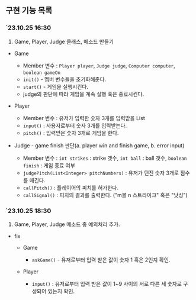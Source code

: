 ## 구현 기능 목록

### `23.10.25 16:30

1. Game, Player, Judge 클래스, 메소드 만들기

- Game
    - Member 변수 : `Player player`, `Judge judge`, `Computer computer`, `boolean gameOn`
    - `init()` - 멤버 변수들을 초기화해준다.
    - `start()` - 게임을 실행시킨다.
    - judge의 판단에 따라 게임을 계속 실행 혹은 종료시킨다.

- Player
    - Member 변수 : 유저가 입력한 숫자 3개를 입력받을 List<Integer>
    - `input()` : 사용자로부터 숫자 3개를 입력받는다.
    - `pitch()` : 입력맏은 숫자 3개로 게임을 한다.


- Judge - game finish 판단(a. player win and finish game, b. error input)
    - Member 변수 : `int strikes` :  strike 갯수, `int ball` : ball 갯수, `boolean finish` : 게임 종료 여부
    - `judgePitch(List<Integer> pitchNumbers)` : 유저가 던진 숫자 3개로 점수를 매긴다.
    - `callPitch()` : 플레이어의 피치를 허가한다.
    - `callSignal()` : 피치의 결과를 출력한다. ("m볼 n 스트라이크" 혹은 "낫싱")

### `23.10.25 18:30

1. Game, Player, Judge 메소드 중 예외처리 추가.

- fix
    - Game
        - `askGame()` - 유저로부터 입력 받은 값이 숫자 1 혹은 2인지 확인.

    - Player
        - `input()` : 유저로부터 입력 받은 값이 1~9 사이의 서로 다른 세 숫자로 구성되어 있는지 확인.
